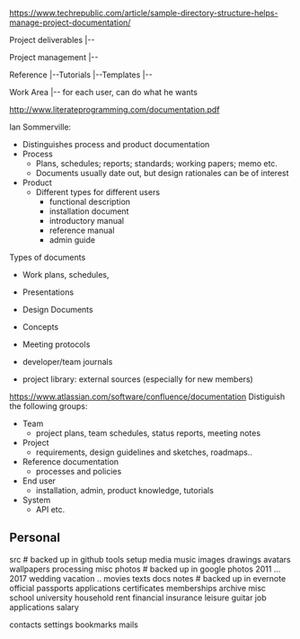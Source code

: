 https://www.techrepublic.com/article/sample-directory-structure-helps-manage-project-documentation/

Project deliverables
|--

Project management 
|--

Reference
|--Tutorials
|--Templates
|--

Work Area
|-- for each user, can do what he wants

http://www.literateprogramming.com/documentation.pdf

Ian Sommerville:
- Distinguishes process and product documentation
- Process
  - Plans, schedules; reports; standards; working papers; memo etc.
  - Documents usually date out, but design rationales can be of interest
- Product
  - Different types for different users
    - functional description
    - installation document
    - introductory manual
    - reference manual
    - admin guide

Types of documents
- Work plans, schedules,
- Presentations
- Design Documents
- Concepts
- Meeting protocols

- developer/team journals
- project library: external sources (especially for new members)


https://www.atlassian.com/software/confluence/documentation
Distiguish the following groups:
- Team
  - project plans, team schedules, status reports,
    meeting notes
- Project
  - requirements, design guidelines and sketches, roadmaps..
- Reference documentation
  - processes and policies
- End user
  - installation, admin, product knowledge, tutorials
- System
  - API etc.

## Personal

src # backed up in github
tools
  setup
media
  music
  images
    drawings
    avatars
    wallpapers
    processing
    misc
    photos # backed up in google photos
      2011
      ...
      2017
        wedding
      vacation
        ..
  movies
  texts
docs
  notes # backed up in evernote
  official
    passports
    applications
    certificates
    memberships
  archive
    misc
    school
    university
  household
    rent
    financial
    insurance
  leisure
    guitar
  job
    applications
    salary

contacts
settings
bookmarks
mails
